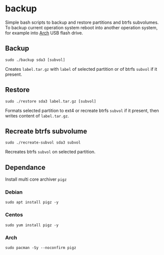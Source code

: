 # backup
Simple bash scripts to backup and restore partitions and btrfs subvolumes. To backup current operation system reboot into another operation system, for example into [Arch](https://www.archlinux.org/download/) USB flash drive.

## Backup

`sudo ./backup sda3 [subvol]`

Creates `label.tar.gz` with `label` of selected partition or of btrfs `subvol` if it present.

## Restore

`sudo ./restore sda3 label.tar.gz [subvol]`

Formats selected partition to ext4 or recreate btrfs `subvol` if it present, then writes content of `label.tar.gz`.

## Recreate btrfs subvolume

`sudo ./recreate-subvol sda3 subvol`

Recreates btrfs `subvol` on selected partition.

## Dependance

Install multi core archiver `pigz`

### Debian

`sudo apt install pigz -y`

### Centos

`sudo yum install pigz -y`

### Arch

`sudo pacman -Sy --noconfirm pigz`

